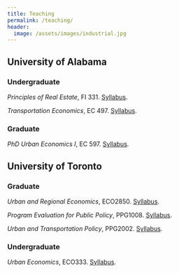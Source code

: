 ```yaml
---
title: Teaching
permalink: /teaching/
header:
  image: /assets/images/industrial.jpg
---
```


## University of Alabama

### Undergraduate

*Principles of Real Estate*, FI 331. [Syllabus](/documents/teaching/FI-331.pdf).

*Transportation Economics*, EC  497. [Syllabus](/documents/teaching/EC-497.pdf).

### Graduate

*PhD Urban Economics I*, EC 597. [Syllabus](/documents/teaching/EC-597.pdf).

## University of Toronto

### Graduate

*Urban and Regional Economics*, ECO2850. [Syllabus](/documents/teaching/ECO2850-Urban_and_Regional_Economics.pdf).

*Program Evaluation for Public Policy*, PPG1008. [Syllabus](/documents/teaching/Program_Evaluation_Syllabus.pdf).

*Urban and Transportation Policy*, PPG2002. [Syllabus](/documents/teaching/Urban_and_Transportation_Policy_Syllabus.pdf).

### Undergraduate

*Urban Economics*, ECO333. [Syllabus](/documents/teaching/Urban_Economics_Syllabus.pdf).
